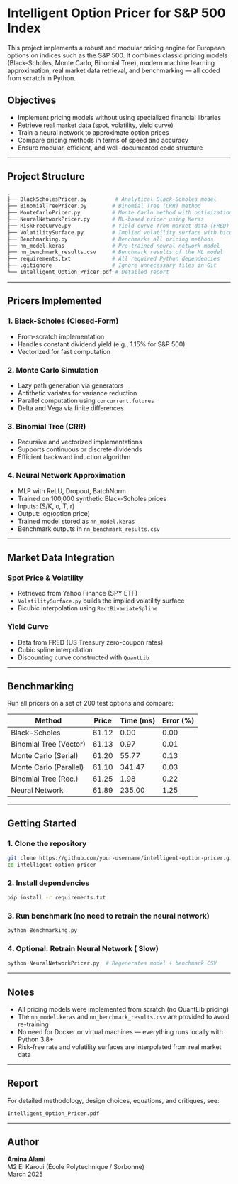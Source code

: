 #  Intelligent Option Pricer for S&P 500 Index

This project implements a robust and modular pricing engine for European options on indices such as the S&P 500. It combines classic pricing models (Black-Scholes, Monte Carlo, Binomial Tree), modern machine learning approximation, real market data retrieval, and benchmarking — all coded from scratch in Python.

##  Objectives

- Implement pricing models without using specialized financial libraries
- Retrieve real market data (spot, volatility, yield curve)
- Train a neural network to approximate option prices
- Compare pricing methods in terms of speed and accuracy
- Ensure modular, efficient, and well-documented code structure

---

##  Project Structure

```bash
.
├── BlackScholesPricer.py         # Analytical Black-Scholes model
├── BinomialTreePricer.py        # Binomial Tree (CRR) method
├── MonteCarloPricer.py          # Monte Carlo method with optimizations
├── NeuralNetworkPricer.py       # ML-based pricer using Keras
├── RiskFreeCurve.py             # Yield curve from market data (FRED)
├── VolatilitySurface.py         # Implied volatility surface with bicubic interpolation
├── Benchmarking.py              # Benchmarks all pricing methods
├── nn_model.keras               # Pre-trained neural network model
├── nn_benchmark_results.csv     # Benchmark results of the ML model
├── requirements.txt             # All required Python dependencies
├── .gitignore                   # Ignore unnecessary files in Git
└── Intelligent_Option_Pricer.pdf # Detailed report
```

---

##  Pricers Implemented

### 1. Black-Scholes (Closed-Form)
- From-scratch implementation
- Handles constant dividend yield (e.g., 1.15% for S&P 500)
- Vectorized for fast computation

### 2. Monte Carlo Simulation
- Lazy path generation via generators
- Antithetic variates for variance reduction
- Parallel computation using `concurrent.futures`
- Delta and Vega via finite differences

### 3. Binomial Tree (CRR)
- Recursive and vectorized implementations
- Supports continuous or discrete dividends
- Efficient backward induction algorithm

### 4. Neural Network Approximation
- MLP with ReLU, Dropout, BatchNorm
- Trained on 100,000 synthetic Black-Scholes prices
- Inputs: (S/K, σ, T, r)
- Output: log(option price)
- Trained model stored as `nn_model.keras`
- Benchmark outputs in `nn_benchmark_results.csv`

---

##  Market Data Integration

### Spot Price & Volatility
- Retrieved from Yahoo Finance (SPY ETF)
- `VolatilitySurface.py` builds the implied volatility surface
- Bicubic interpolation using `RectBivariateSpline`

### Yield Curve
- Data from FRED (US Treasury zero-coupon rates)
- Cubic spline interpolation
- Discounting curve constructed with `QuantLib`

---

##  Benchmarking

Run all pricers on a set of 200 test options and compare:

| Method                  | Price     | Time (ms) | Error (%) |
|-------------------------|-----------|-----------|-----------|
| Black-Scholes           | 61.12     | 0.00      | 0.00      |
| Binomial Tree (Vector)  | 61.13     | 0.97      | 0.01      |
| Monte Carlo (Serial)    | 61.20     | 55.77     | 0.13      |
| Monte Carlo (Parallel)  | 61.10     | 341.47    | 0.03      |
| Binomial Tree (Rec.)    | 61.25     | 1.98      | 0.22      |
| Neural Network          | 61.89     | 235.00    | 1.25      |

---

##  Getting Started

### 1. Clone the repository

```bash
git clone https://github.com/your-username/intelligent-option-pricer.git
cd intelligent-option-pricer
```

### 2. Install dependencies

```bash
pip install -r requirements.txt
```

### 3. Run benchmark (no need to retrain the neural network)

```bash
python Benchmarking.py
```

### 4. Optional: Retrain Neural Network ( Slow)

```bash
python NeuralNetworkPricer.py  # Regenerates model + benchmark CSV
```

---

##  Notes

- All pricing models were implemented from scratch (no QuantLib pricing)
- The `nn_model.keras` and `nn_benchmark_results.csv` are provided to avoid re-training
- No need for Docker or virtual machines — everything runs locally with Python 3.8+
- Risk-free rate and volatility surfaces are interpolated from real market data

---

##  Report

For detailed methodology, design choices, equations, and critiques, see:

 `Intelligent_Option_Pricer.pdf`

---

##  Author

**Amina Alami**  
M2 El Karoui (École Polytechnique / Sorbonne)  
March 2025

